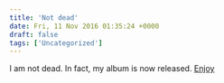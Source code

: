 ```yaml
---
title: 'Not dead'
date: Fri, 11 Nov 2016 01:35:24 +0000
draft: false
tags: ['Uncategorized']
---
```


I am not dead. In fact, my album is now released. [Enjoy](https://soundcloud.com/jacob-alexander-tice/sets/zombie)